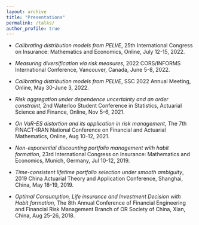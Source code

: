 ```yaml
---
layout: archive
title: "Presentations"
permalink: /talks/
author_profile: true
---
```

- *Calibrating distribution models from PELVE*, 25th International Congress on Insurance: Mathematics and Economics, Online, July 12-15, 2022.

- *Measuring diversification via risk measures*, 2022 CORS/INFORMS International Conference, Vancouver, Canada, June 5-8, 2022.

- *Calibrating distribution models from PELVE*, SSC 2022 Annual Meeting, Online, May 30-June 3, 2022.

- *Risk aggregation under dependence uncertainty and an order constraint*, 2nd Waterloo Student Conference in Statistics, Actuarial Science and Finance, Online, Nov 5-6, 2021.

- *On VaR-ES distortion and its application in risk management*, The 7th FINACT-IRAN National Conference on Financial and Actuarial Mathematics, Online, Aug 10-12, 2021.

- *Non-exponential discounting portfolio management with habit formation*, 23rd International Congress on Insurance: Mathematics and Economics, Munich, Germany, Jul 10-12, 2019.

- *Time-consistent lifetime portfolio selection under smooth ambiguity*, 2019 China Actuarial Theory and Application Conference, Shanghai, China, May 18-19, 2019.

- *Optimal Consumption, Life insurance and Investment Decision with Habit formation*, The 8th Annual Conference of Financial Engineering and Financial Risk Management Branch of OR Society of China, Xian, China, Aug 25-26, 2018.


